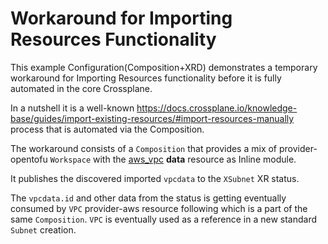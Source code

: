 # Workaround for Importing Resources Functionality

This example Configuration(Composition+XRD) demonstrates a temporary workaround
for Importing Resources functionality before it is fully automated in the core Crossplane.

In a nutshell it is a well-known
https://docs.crossplane.io/knowledge-base/guides/import-existing-resources/#import-resources-manually
process that is automated via the Composition.

The workaround consists of a `Composition` that provides a mix of provider-opentofu
`Workspace` with the
[aws_vpc](https://registry.terraform.io/providers/hashicorp/aws/latest/docs/data-sources/vpc)
**data** resource as Inline module.

It publishes the discovered imported  `vpcdata` to the `XSubnet` XR status.

The `vpcdata.id` and other data from the status is getting eventually consumed by `VPC`
provider-aws resource following which is a part of the same `Composition`. `VPC`
is eventually used as a reference in a new standard `Subnet` creation.
